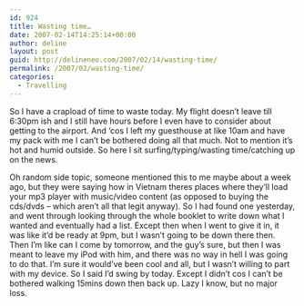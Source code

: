 ```yaml
---
id: 924
title: Wasting time…
date: 2007-02-14T14:25:14+00:00
author: deline
layout: post
guid: http://delineneo.com/2007/02/14/wasting-time/
permalink: /2007/02/wasting-time/
categories:
  - Travelling
---
```

So I have a crapload of time to waste today. My flight doesn&#8217;t leave till 6:30pm ish and I still have hours before I even have to consider about getting to the airport. And &#8216;cos I left my guesthouse at like 10am and have my pack with me I can&#8217;t be bothered doing all that much. Not to mention it&#8217;s hot and humid outside. So here I sit surfing/typing/wasting time/catching up on the news.

Oh random side topic, someone mentioned this to me maybe about a week ago, but they were saying how in Vietnam theres places where they&#8217;ll load your mp3 player with music/video content (as opposed to buying the cds/dvds &#8211; which aren&#8217;t all that legit anyway). So I had found one yesterday, and went through looking through the whole booklet to write down what I wanted and eventually had a list. Except then when I went to give it in, it was like it&#8217;d be ready at 9pm, but I wasn&#8217;t going to be down there then. Then I&#8217;m like can I come by tomorrow, and the guy&#8217;s sure, but then I was meant to leave my iPod with him, and there was no way in hell I was going to do that. I&#8217;m sure it would&#8217;ve been cool and all, but I wasn&#8217;t willing to part with my device. So I said I&#8217;d swing by today. Except I didn&#8217;t cos I can&#8217;t be bothered walking 15mins down then back up. Lazy I know, but no major loss.